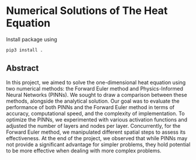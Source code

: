 # Numerical Solutions of The Heat Equation

Install package using
```zsh
pip3 install .
```
## Abstract
In this project, we aimed to solve the one-dimensional heat equation using two numerical methods: the Forward Euler method and Physics-Informed Neural Networks (PINNs). We sought to draw a comparison between these methods, alongside the analytical solution. Our goal was to evaluate the performance of both PINNs and the Forward Euler method in terms of accuracy, computational speed, and the complexity of implementation. To optimize the PINNs, we experimented with various activation functions and adjusted the number of layers and nodes per layer. Concurrently, for the Forward Euler method, we manipulated different spatial steps to assess its effectiveness. At the end of the project, we observed that while PINNs may not provide a significant advantage for simpler problems, they hold potential to be more effective when dealing with more complex problems.
